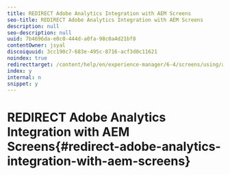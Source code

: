 ```yaml
---
title: REDIRECT Adobe Analytics Integration with AEM Screens
seo-title: REDIRECT Adobe Analytics Integration with AEM Screens
description: null
seo-description: null
uuid: 7b4696da-e0c0-444d-a0fa-98c0a4d21bf8
contentOwner: jsyal
discoiquuid: 3cc190c7-683e-495c-8716-acf3d0c11621
noindex: true
redirecttarget: /content/help/en/experience-manager/6-4/screens/using/adobe-analytics-integration-aem-screens
index: y
internal: n
snippet: y
---
```


# REDIRECT Adobe Analytics Integration with AEM Screens{#redirect-adobe-analytics-integration-with-aem-screens}

